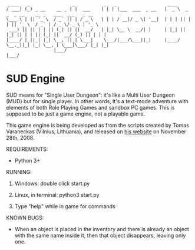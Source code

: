 ```
 ____   _                _           _   _                   ____
/ ___| (_) _ __    __ _ | |  ___    | | | |___  ___  _ __   |  _ \  _   _  _ __    __ _   ___  ___   _ __
\___ \ | || '_ \  / _` || | / _ \   | | | / __|/ _ \| '__|  | | | || | | || '_ \  / _` | / _ \/ _ \ | '_ \
 ___) || || | | || (_| || ||  __/   | |_| \__ \  __/| |     | |_| || |_| || | | || (_| ||  __/ (_) || | | |
|____/ |_||_| |_| \__, ||_| \___|    \___/|___/\___||_|     |____/  \__,_||_| |_| \__, | \___|\___/ |_| |_|
                  |___/                                                           |___/
```

# SUD Engine

SUD means for "Single User Dungeon": it's like a Multi User Dungeon (MUD) but for single player. In other words, it's a text-mode adventure with elements of both Role Playing Games and sandbox PC games. This is supposed to be just a game engine, not a playable game.

This game engine is being developed as from the scripts created by Tomas Varaneckas (Vilnius, Lithuania), and released on [his website](Http://paranoid-engineering.blogspot.com/2008/11/python-mud-game-example.html) on November 28th, 2008.

REQUIREMENTS:

* Python 3+

RUNNING:

1. Windows: double click start.py

2. Linux, in terminal: python3 start.py

3. Type "help" while in game for commands

KNOWN BUGS:

* When an object is placed in the inventory and there is already an object with the same name inside it, then that object disappears, leaving only one.
